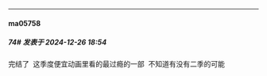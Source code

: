 ﻿
*****

####  ma05758  
##### 74#       发表于 2024-12-26 18:54

完结了  这季度便宜动画里看的最过瘾的一部  不知道有没有二季的可能 

